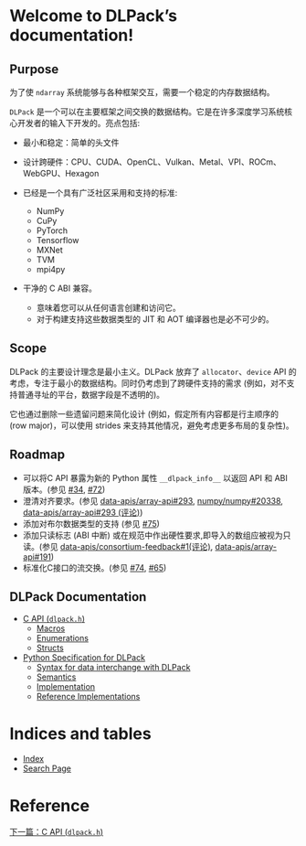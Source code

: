 # Welcome to DLPack’s documentation!

## Purpose

为了使 `ndarray` 系统能够与各种框架交互，需要一个稳定的内存数据结构。

`DLPack` 是一个可以在主要框架之间交换的数据结构。它是在许多深度学习系统核心开发者的输入下开发的。亮点包括:

* 最小和稳定：简单的头文件
* 设计跨硬件：CPU、CUDA、OpenCL、Vulkan、Metal、VPI、ROCm、WebGPU、Hexagon
* 已经是一个具有广泛社区采用和支持的标准:
  * NumPy
  * CuPy
  * PyTorch
  * Tensorflow
  * MXNet
  * TVM
  * mpi4py

* 干净的 C ABI 兼容。
  * 意味着您可以从任何语言创建和访问它。
  * 对于构建支持这些数据类型的 JIT 和 AOT 编译器也是必不可少的。

## Scope

DLPack 的主要设计理念是最小主义。DLPack 放弃了 `allocator`、`device` API 的考虑，专注于最小的数据结构。同时仍考虑到了跨硬件支持的需求 (例如，对不支持普通寻址的平台，数据字段是不透明的)。

它也通过删除一些遗留问题来简化设计 (例如，假定所有内容都是行主顺序的 (row major)，可以使用 strides 来支持其他情况，避免考虑更多布局的复杂性)。

## Roadmap

* 可以将C API 暴露为新的 Python 属性 `__dlpack_info__` 以返回 API 和 ABI 版本。(参见 [#34](https://github.com/dmlc/dlpack/issues/34), [#72](https://github.com/dmlc/dlpack/issues/34))
* 澄清对齐要求。(参见 [data-apis/array-api#293](https://github.com/data-apis/array-api/issues/293), [numpy/numpy#20338](https://github.com/numpy/numpy/issues/20338), [data-apis/array-api#293 (评论)](https://github.com/data-apis/array-api/issues/293#issuecomment-964434449))
* 添加对布尔数据类型的支持 (参见 [#75](https://github.com/dmlc/dlpack/issues/75))
* 添加只读标志 (ABI 中断) 或在规范中作出硬性要求,即导入的数组应被视为只读。(参见 [data-apis/consortium-feedback#1(评论)](https://github.com/data-apis/consortium-feedback/issues/1#issuecomment-675857753), [data-apis/array-api#191](https://github.com/data-apis/array-api/issues/191))
* 标准化C接口的流交换。(参见 [#74](https://github.com/dmlc/dlpack/issues/74), [#65](https://github.com/dmlc/dlpack/issues/65))

## DLPack Documentation

- [C API (`dlpack.h`)](https://dmlc.github.io/dlpack/latest/c_api.html)
  - [Macros](https://dmlc.github.io/dlpack/latest/c_api.html#macros)
  - [Enumerations](https://dmlc.github.io/dlpack/latest/c_api.html#enumerations)
  - [Structs](https://dmlc.github.io/dlpack/latest/c_api.html#structs)
- [Python Specification for DLPack](https://dmlc.github.io/dlpack/latest/python_spec.html)
  - [Syntax for data interchange with DLPack](https://dmlc.github.io/dlpack/latest/python_spec.html#syntax-for-data-interchange-with-dlpack)
  - [Semantics](https://dmlc.github.io/dlpack/latest/python_spec.html#semantics)
  - [Implementation](https://dmlc.github.io/dlpack/latest/python_spec.html#implementation)
  - [Reference Implementations](https://dmlc.github.io/dlpack/latest/python_spec.html#reference-implementations)

# Indices and tables

- [Index](https://dmlc.github.io/dlpack/latest/genindex.html)
- [Search Page](https://dmlc.github.io/dlpack/latest/search.html)



# Reference

[下一篇：C API (`dlpack.h`)](<./C API (dlpack.h).md>)

